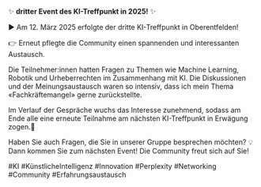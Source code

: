 ✨ **dritter Event des KI-Treffpunkt in 2025!** ✨

▶️ Am 12. März 2025 erfolgte der dritte KI-Treffpunkt in Oberentfelden!

👉 Erneut pflegte die Community einen spannenden und interessanten Austausch.

Die Teilnehmer:innen hatten Fragen zu Themen wie Machine Learning, Robotik und Urheberrechten im Zusammenhang mit KI. Die Diskussionen und der Meinungsaustausch waren so intensiv, dass ich mein Thema «Fachkräftemangel» gerne zurückstellte.

Im Verlauf der Gespräche wuchs das Interesse zunehmend, sodass am Ende alle eine erneute Teilnahme am nächsten KI-Treffpunkt in Erwägung zogen.🚀

Haben Sie auch Fragen, die Sie in unserer Gruppe besprechen möchten?
💡 Dann kommen Sie zum nächsten Event! Die Community freut sich auf Sie!

#KI #KünstlicheIntelligenz #Innovation #Perplexity #Networking #Community #Erfahrungsaustausch
